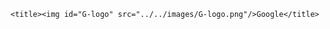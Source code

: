 <!--<a href ="http://www.theodinproject.com/web-development-101/html-css">Project google-homepage</a>-->
<!DOCTYPE html>
<html>

<head>

    <title><img id="G-logo" src="../../images/G-logo.png"/>Google</title>
</head>

<body>



</body>


</html>
